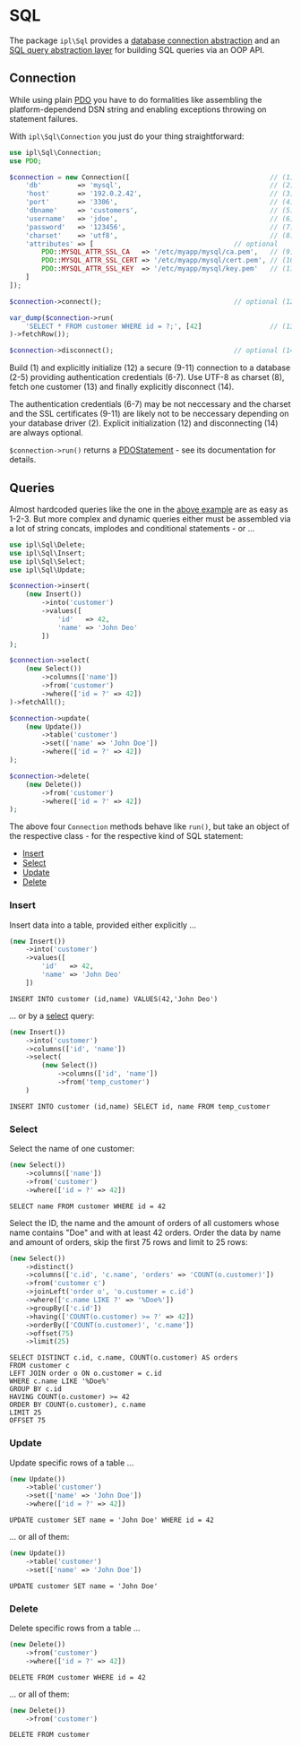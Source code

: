 # SQL <a id="sql"></a>

The package `ipl\Sql` provides a [database connection
abstraction](#sql-connection) and an [SQL query abstraction layer](#sql-queries) 
for building SQL queries via an OOP API.

## Connection <a id="sql-connection"></a>

While using plain [PDO](https://secure.php.net/manual/en/class.pdo.php) you have
to do formalities like assembling the platform-dependend DSN string and enabling 
exceptions throwing on statement failures.

With `ipl\Sql\Connection` you just do your thing straightforward:

```php
use ipl\Sql\Connection;
use PDO;

$connection = new Connection([                                   // (1)
    'db'         => 'mysql',                                     // (2)
    'host'       => '192.0.2.42',                                // (3)
    'port'       => '3306',                                      // (4)
    'dbname'     => 'customers',                                 // (5)
    'username'   => 'jdoe',                                      // (6)
    'password'   => '123456',                                    // (7)
    'charset'    => 'utf8',                                      // (8)
    'attributes' => [                                   // optional
        PDO::MYSQL_ATTR_SSL_CA   => '/etc/myapp/mysql/ca.pem',   // (9)
        PDO::MYSQL_ATTR_SSL_CERT => '/etc/myapp/mysql/cert.pem', // (10)
        PDO::MYSQL_ATTR_SSL_KEY  => '/etc/myapp/mysql/key.pem'   // (11)
    ]
]);

$connection->connect();                                 // optional (12)

var_dump($connection->run(
    'SELECT * FROM customer WHERE id = ?;', [42]                 // (13)
)->fetchRow());

$connection->disconnect();                              // optional (14)
```

Build (1) and explicitly initialize (12) a secure (9-11) connection to a 
database (2-5) providing authentication credentials (6-7). Use UTF-8 as charset 
(8), fetch one customer (13) and finally explicitly disconnect (14).

The authentication credentials (6-7) may be not neccessary and the charset and 
the SSL certificates (9-11) are likely not to be neccessary depending on your 
database driver (2). Explicit initialization (12) and disconnecting (14) are 
always optional.

`$connection->run()` returns a 
[PDOStatement](https://secure.php.net/manual/en/class.pdostatement.php) - see 
its documentation for details.

## Queries <a id="sql-queries"></a>

Almost hardcoded queries like the one in the [above example](#sql-connection) 
are as easy as 1-2-3. But more complex and dynamic queries either must be assembled 
via a lot of string concats, implodes and conditional statements - or ...

```php
use ipl\Sql\Delete;
use ipl\Sql\Insert;
use ipl\Sql\Select;
use ipl\Sql\Update;

$connection->insert(
    (new Insert())
        ->into('customer')
        ->values([
            'id'   => 42,
            'name' => 'John Deo'
        ])
);

$connection->select(
    (new Select())
        ->columns(['name'])
        ->from('customer')
        ->where(['id = ?' => 42])
)->fetchAll();

$connection->update(
    (new Update())
        ->table('customer')
        ->set(['name' => 'John Doe'])
        ->where(['id = ?' => 42])
);

$connection->delete(
    (new Delete())
        ->from('customer')
        ->where(['id = ?' => 42])
);
```

The above four `Connection` methods behave like `run()`, but take an object of 
the respective class - for the respective kind of SQL statement:

* [Insert](#sql-insert)
* [Select](#sql-select)
* [Update](#sql-update)
* [Delete](#sql-delete)

### Insert <a id="sql-insert"></a>

Insert data into a table, provided either explicitly ...

```php
(new Insert())
    ->into('customer')
    ->values([
        'id'   => 42,
        'name' => 'John Deo'
    ])
```

```mysql
INSERT INTO customer (id,name) VALUES(42,'John Deo')
```

... or by a [select](#sql-select) query:

```php
(new Insert())
    ->into('customer')
    ->columns(['id', 'name'])
    ->select(
        (new Select())
            ->columns(['id', 'name'])
            ->from('temp_customer')
    )
```

```mysql
INSERT INTO customer (id,name) SELECT id, name FROM temp_customer
```

### Select <a id="sql-select"></a>

Select the name of one customer:

```php
(new Select())
    ->columns(['name'])
    ->from('customer')
    ->where(['id = ?' => 42])
```

```mysql
SELECT name FROM customer WHERE id = 42
```

Select the ID, the name and the amount of orders of all customers whose name 
contains "Doe" and with at least 42 orders. Order the data by name and amount of
orders, skip the first 75 rows and limit to 25 rows: 

```php
(new Select())
    ->distinct()
    ->columns(['c.id', 'c.name', 'orders' => 'COUNT(o.customer)'])
    ->from('customer c')
    ->joinLeft('order o', 'o.customer = c.id')
    ->where(['c.name LIKE ?' => '%Doe%'])
    ->groupBy(['c.id'])
    ->having(['COUNT(o.customer) >= ?' => 42])
    ->orderBy(['COUNT(o.customer)', 'c.name'])
    ->offset(75)
    ->limit(25)
```

```mysql
SELECT DISTINCT c.id, c.name, COUNT(o.customer) AS orders 
FROM customer c 
LEFT JOIN order o ON o.customer = c.id
WHERE c.name LIKE '%Doe%'
GROUP BY c.id 
HAVING COUNT(o.customer) >= 42
ORDER BY COUNT(o.customer), c.name 
LIMIT 25 
OFFSET 75
```

### Update <a id="sql-update"></a>

Update specific rows of a table ...

```php
(new Update())
    ->table('customer')
    ->set(['name' => 'John Doe'])
    ->where(['id = ?' => 42])
```

```mysql
UPDATE customer SET name = 'John Doe' WHERE id = 42
```

... or all of them:

```php
(new Update())
    ->table('customer')
    ->set(['name' => 'John Doe'])
```

```mysql
UPDATE customer SET name = 'John Doe'
```

### Delete <a id="sql-delete"></a>

Delete specific rows from a table ...

```php
(new Delete())
    ->from('customer')
    ->where(['id = ?' => 42])
```

```mysql
DELETE FROM customer WHERE id = 42
```

... or all of them:

```php
(new Delete())
    ->from('customer')
```

```mysql
DELETE FROM customer
```

